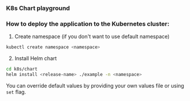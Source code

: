 ### K8s Chart playground

### How to deploy the application to the Kubernetes cluster:
1. Create namespace (if you don't want to use default namespace)
```bash
kubectl create namespace <namespace>
```

2. Install Helm chart
```bash
cd k8s/chart
helm install <release-name> ./example -n <namespace>
```

You can override default values by providing your own values file or using `set` flag.
